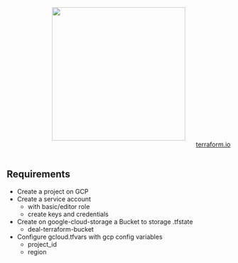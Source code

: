 <div align="center">
<img width="300" src="https://user-images.githubusercontent.com/25181517/183345121-36788a6e-5462-424a-be67-af1ebeda79a2.png" />
</div>

<div align="right">
<a href="https://www.terraform.io/">terraform.io</a>
</div>

<br>


## Requirements

- Create a project on GCP
- Create a service account
  - with basic/editor role
  - create keys and credentials
- Create on google-cloud-storage a Bucket to storage .tfstate
  - deal-terraform-bucket
- Configure gcloud.tfvars with gcp config variables
  - project_id
  - region